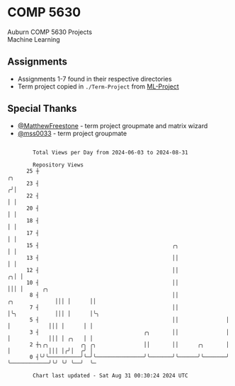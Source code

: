 # COMP 5630
Auburn COMP 5630 Projects  
Machine Learning

## Assignments
- Assignments 1-7 found in their respective directories
- Term project copied in `./Term-Project` from [ML-Project](https://github.com/wumphlett/ML-Project)

## Special Thanks
- [@MatthewFreestone](https://github.com/MatthewFreestone) - term project groupmate and matrix wizard
- [@mss0033](https://github.com/mss0033) - term project groupmate

```

        Total Views per Day from 2024-06-03 to 2024-08-31

        Repository Views
      25 ┼                                                                             ╭╮
      23 ┤                                                                            ╭╯│
      22 ┤                                                                            │ │
      20 ┤                                                                            │ │
      18 ┤                                                                            │ │
      17 ┤                                                                            │ │
      15 ┤                                          ╭╮                                │ │
      13 ┤                                          ││                                │ │
      12 ┤                                          ││                              ╭╮│ │
      10 ┤                                          ││                              │││ │      ╭╮
       8 ┤                                          ││               ╭╮             │││ │      ││
       7 ┤                                          ││               │╰╮            │││ │      │╰╮
       5 ┤                                          ││               │ │            │││ │      │ │
       3 ┤                                 ╭╮       ││               │ │            │││ │ ╭╮   │ │
       2 ┼╮╭╮          ╭╮ ╭╮               ││       ││      ╭╮       │ │            │││ │╭╯│  ╭╯ │
       0 ┤╰╯╰──────────╯╰─╯╰───────────────╯╰───────╯╰──────╯╰───────╯ ╰────────────╯╰╯ ╰╯ ╰──╯  ╰─

        Chart last updated - Sat Aug 31 00:30:24 2024 UTC
        
```
